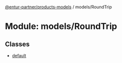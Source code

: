 [@entur-partner/products-models](../README.md) / models/RoundTrip

# Module: models/RoundTrip

## Classes

- [default](../classes/models_RoundTrip.default.md)
